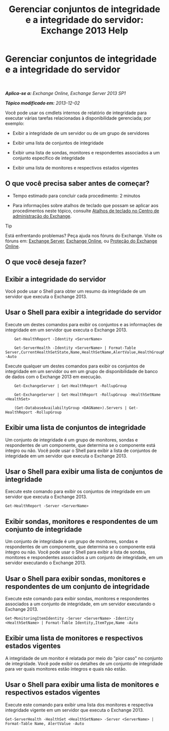 ﻿---
title: 'Gerenciar conjuntos de integridade e a integridade do servidor: Exchange 2013 Help'
TOCTitle: Gerenciar conjuntos de integridade e a integridade do servidor
ms:assetid: a4f84312-6cfa-4f17-9707-676aadab1143
ms:mtpsurl: https://technet.microsoft.com/pt-br/library/Dn482054(v=EXCHG.150)
ms:contentKeyID: 59890400
ms.date: 05/22/2018
mtps_version: v=EXCHG.150
ms.translationtype: MT
---

# Gerenciar conjuntos de integridade e a integridade do servidor

 

_**Aplica-se a:** Exchange Online, Exchange Server 2013 SP1_

_**Tópico modificado em:** 2013-12-02_

Você pode usar os cmdlets internos de relatório de integridade para executar várias tarefas relacionadas à disponibilidade gerenciada; por exemplo:

  - Exibir a integridade de um servidor ou de um grupo de servidores

  - Exibir uma lista de conjuntos de integridade

  - Exibir uma lista de sondas, monitores e respondentes associados a um conjunto específico de integridade

  - Exibir uma lista de monitores e respectivos estados vigentes

## O que você precisa saber antes de começar?

  - Tempo estimado para concluir cada procedimento: 2 minutos

  - Para informações sobre atalhos de teclado que possam se aplicar aos procedimentos neste tópico, consulte [Atalhos de teclado no Centro de administração do Exchange](keyboard-shortcuts-in-the-exchange-admin-center-exchange-online-protection-help.md).


> [!TIP]
> Está enfrentando problemas? Peça ajuda nos fóruns do Exchange. Visite os fóruns em: <A href="https://go.microsoft.com/fwlink/p/?linkid=60612">Exchange Server</A>, <A href="https://go.microsoft.com/fwlink/p/?linkid=267542">Exchange Online</A>, ou <A href="https://go.microsoft.com/fwlink/p/?linkid=285351">Proteção do Exchange Online</A>.



## O que você deseja fazer?

## Exibir a integridade do servidor

Você pode usar o Shell para obter um resumo da integridade de um servidor que executa o Exchange 2013.

## Usar o Shell para exibir a integridade do servidor

Execute um destes comandos para exibir os conjuntos e as informações de integridade em um servidor que executa o Exchange 2013.

```
    Get-HealthReport -Identity <ServerName>
```
```
    Get-ServerHealth -Identity <ServerName> | Format-Table Server,CurrentHealthSetState,Name,HealthSetName,AlertValue,HealthGroupName -Auto
```

Execute qualquer um destes comandos para exibir os conjuntos de integridade em um servidor ou em um grupo de disponibilidade de banco de dados com o Exchange 2013 em execução.

```
    Get-ExchangeServer | Get-HealthReport -RollupGroup
```
```
    Get-ExchangeServer | Get-HealthReport -RollupGroup -HealthSetName <HealthSet>
```
```
    (Get-DatabaseAvailabiltyGroup <DAGName>).Servers | Get-HealthReport -RollupGroup
```

## Exibir uma lista de conjuntos de integridade

Um conjunto de integridade é um grupo de monitores, sondas e respondentes de um componente, que determina se o componente está íntegro ou não. Você pode usar o Shell para exibir a lista de conjuntos de integridade em um servidor que executa o Exchange 2013.

## Usar o Shell para exibir uma lista de conjuntos de integridade

Execute este comando para exibir os conjuntos de integridade em um servidor que executa o Exchange 2013.

    Get-HealthReport -Server <ServerName>

## Exibir sondas, monitores e respondentes de um conjunto de integridade

Um conjunto de integridade é um grupo de monitores, sondas e respondentes de um componente, que determina se o componente está íntegro ou não. Você pode usar o Shell para exibir a lista de sondas, monitores e respondentes associados a um conjunto de integridade, em um servidor executando o Exchange 2013.

## Usar o Shell para exibir sondas, monitores e respondentes de um conjunto de integridade

Execute este comando para exibir sondas, monitores e respondentes associados a um conjunto de integridade, em um servidor executando o Exchange 2013.

    Get-MonitoringItemIdentity -Server <ServerName> -Identity <HealthSetName> | Format-Table Identity,ItemType,Name -Auto

## Exibir uma lista de monitores e respectivos estados vigentes

A integridade de um monitor é relatada por meio do "pior caso" no conjunto de integridade. Você pode exibir os detalhes de um conjunto de integridade para ver quais monitores estão íntegros e quais não estão.

## Usar o Shell para exibir uma lista de monitores e respectivos estados vigentes

Execute este comando para exibir uma lista dos monitores e respectiva integridade vigente em um servidor que executa o Exchange 2013.

    Get-ServerHealth -HealthSet <HealthSetName> -Server <ServerName> | Format-Table Name, AlertValue -Auto

